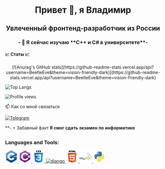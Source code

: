 <h1 align="center">Привет 👋, я Владимир</h1>
<h2 align="center">Увлеченный фронтенд-разработчик из России</h2>
<h3 align="center">- 🌱 Я сейчас изучаю **C++ и C# в университете**-</h3>
<h4>📈 Статы 📈</h4>
<p align="center">
<a>[![Anurag's GitHub stats](https://github-readme-stats.vercel.app/api?username=BeetleEve&theme=vision-friendly-dark)](https://github-readme-stats.vercel.app/api?username=BeetleEve&theme=vision-friendly-dark)</a>
  
<a>![Top Langs](https://github-readme-stats.vercel.app/api/top-langs/?username=BeetleEve&layout=compact&theme=vision-friendly-dark)</a>

<a>![Profile views](https://komarev.com/ghpvc/?username=BeetleEve)</a>

📫 Как со мной связаться

[![Telegram](https://img.shields.io/badge/-Telegram-090909?style=for-the-badge&logo=telegram)](https://t.me/beetleeve)
  
**- ⚡ Забавный факт **Я смог сдать экзамен по информатике**
</p>




<h3 align="left">Languages and Tools:</h3>
<p align="left"> <a href="https://www.w3schools.com/cpp/" target="_blank" rel="noreferrer"> <img src="https://raw.githubusercontent.com/devicons/devicon/master/icons/cplusplus/cplusplus-original.svg" alt="cplusplus" width="40" height="40"/> </а> <a href="https://www.w3schools.com/cs/" target="_blank" rel="noreferrer"> <img src="https://raw.githubusercontent.com/devicons/devicon/master/icons/csharp/csharp-original.svg" alt="csharp" width="40" height="40"/> </а> <a href="https://www.w3schools.com/css/" target="_blank" rel="noreferrer"> <img src="https://raw.githubusercontent.com/devicons/devicon/master/icons/css3/css3-original-wordmark.svg" alt="css3" width="40" height="40"/> </а> <a href="https://www.djangoproject.com/" target="_blank" rel="noreferrer"> <img src="https://cdn.worldvectorlogo.com/logos/django.svg" alt="django" width="40" height="40"/> </а> <a href="https://www.w3.org/html/" target="_blank" rel="noreferrer"> <img src="https://raw.githubusercontent.com/devicons/devicon/master/icons/html5/html5-original-wordmark.svg" alt="html5" width="40" height="40"/> </а> <a href="https://www.mysql.com/" target="_blank" rel="noreferrer"> <img src="https://raw.githubusercontent.com/devicons/devicon/master/icons/mysql/mysql-original-wordmark.svg" alt="mysql" width="40" height="40"/> </а> <a href="https://www.python.org" target="_blank" rel="noreferrer"> <img src="https://raw.githubusercontent.com/devicons/devicon/master/icons/python/python-original.svg" alt="python" width="40" height="40"/> </а> </чел>
